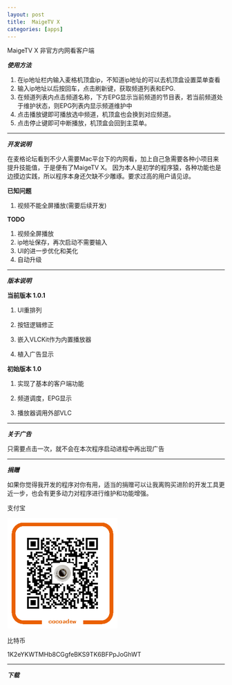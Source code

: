 ```yaml
---
layout: post
title:  MaigeTV X
categories: [apps]
---
```



MaigeTV X 非官方内网看客户端

***使用方法***

1. 在ip地址栏内输入麦格机顶盒ip，不知道ip地址的可以去机顶盒设置菜单查看
2. 输入ip地址以后按回车，点击刷新键，获取频道列表和EPG.
3. 在频道列表内点击频道名称，下方EPG显示当前频道的节目表，若当前频道处于维护状态，则EPG列表内显示频道维护中
4. 点击播放键即可播放选中频道，机顶盒也会换到对应频道。
5. 点击停止键即可中断播放，机顶盒会回到主菜单。

---
***开发说明***

在麦格论坛看到不少人需要Mac平台下的内网看，加上自己急需要各种小项目来提升技能值，于是便有了MaigeTV X。
因为本人是初学的程序猿，各种功能也是边摸边实践，所以程序本身还欠缺不少雕琢。要求过高的用户请见谅。


**已知问题**

1. 视频不能全屏播放(需要后续开发)

**TODO**

1. 视频全屏播放
2. ip地址保存，再次启动不需要输入
3. UI的进一步优化和美化
4. 自动升级

---
***版本说明***

**当前版本 1.0.1**

1. UI重排列

2. 按钮逻辑修正

3. 嵌入VLCKit作为内置播放器

4. 植入广告显示

**初始版本 1.0**

1. 实现了基本的客户端功能

2. 频道调度，EPG显示

3. 播放器调用外部VLC

---
***关于广告***

只需要点击一次，就不会在本次程序启动进程中再出现广告

---
***捐赠***

如果你觉得我开发的程序对你有用，适当的捐赠可以让我离购买进阶的开发工具更近一步，也会有更多动力对程序进行维护和功能增强。

支付宝

![支付宝](/image/alipayqr.png)


比特币

1K2eYKWTMHb8CGgfeBKS9TK6BFPpJoGhWT

---
***下载***

